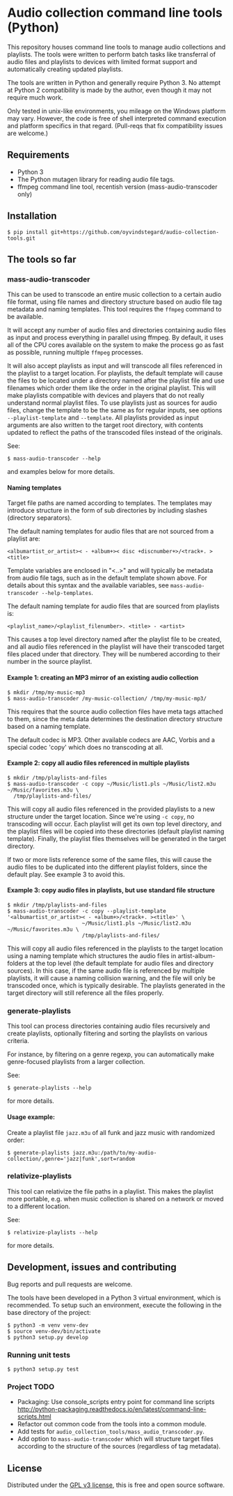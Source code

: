 # Audio collection command line tools (Python)

This repository houses command line tools to manage audio collections
and playlists. The tools were written to perform batch tasks like
transferral of audio files and playlists to devices with limited
format support and automatically creating updated playlists.

The tools are written in Python and generally require Python 3. No
attempt at Python 2 compatibility is made by the author, even though
it may not require much work.

Only tested in unix-like environments, you mileage on the Windows
platform may vary. However, the code is free of shell interpreted
command execution and platform specifics in that regard. (Pull-reqs
that fix compatibility issues are welcome.)

## Requirements

- Python 3
- The Python mutagen library for reading audio file tags.
- ffmpeg command line tool, recentish version (mass-audio-transcoder
  only)

## Installation

    $ pip install git+https://github.com/oyvindstegard/audio-collection-tools.git

## The tools so far

### mass-audio-transcoder

This can be used to transcode an entire music collection to a certain
audio file format, using file names and directory structure based on
audio file tag metadata and naming templates. This tool requires the
`ffmpeg` command to be available.

It will accept any number of audio files and directories containing
audio files as input and process everything in parallel using ffmpeg.
By default, it uses all of the CPU cores available on the system to
make the process go as fast as possible, running multiple `ffmpeg`
processes.

It will also accept playlists as input and will transcode all files
referenced in the playlist to a target location. For playlists, the
default template will cause the files to be located under a directory
named after the playlist file and use filenames which order them like
the order in the original playlist. This will make playlists
compatible with devices and players that do not really understand
normal playlist files. To use playlists just as sources for audio
files, change the template to be the same as for regular inputs, see
options `--playlist-template` and `--template`. All playlists provided
as input arguments are also written to the target root directory, with
contents updated to reflect the paths of the transcoded files instead
of the originals.

See:

    $ mass-audio-transcoder --help
    
and examples below for more details.

#### Naming templates

Target file paths are named according to templates. The templates may
introduce structure in the form of sub directories by including
slashes (directory separators).

The default naming templates for audio files that are not sourced from
a playlist are:

    <albumartist_or_artist>< - +album+>< disc +discnumber+>/<track+. ><title>
    
Template variables are enclosed in "<..>" and will typically be
metadata from audio file tags, such as in the default template shown
above. For details about this syntax and the available variables, see
`mass-audio-transcoder --help-templates`.

The default naming template for audio files that are sourced from
playlists is:

    <playlist_name>/<playlist_filenumber>. <title> - <artist>
    
This causes a top level directory named after the playlist file to be
created, and all audio files referenced in the playlist will have
their transcoded target files placed under that directory. They will
be numbered according to their number in the source playlist.

#### Example 1: creating an MP3 mirror of an existing audio collection

    $ mkdir /tmp/my-music-mp3
    $ mass-audio-transcoder /my-music-collection/ /tmp/my-music-mp3/

This requires that the source audio collection files have meta tags
attached to them, since the meta data determines the destination
directory structure based on a naming template.

The default codec is MP3. Other available codecs are AAC, Vorbis and a
special codec 'copy' which does no transcoding at all.

#### Example 2: copy all audio files referenced in multiple playlists

    $ mkdir /tmp/playlists-and-files
    $ mass-audio-transcoder -c copy ~/Music/list1.pls ~/Music/list2.m3u ~/Music/favorites.m3u \
      /tmp/playlists-and-files/

This will copy all audio files referenced in the provided playlists to
a new structure under the target location. Since we're using `-c
copy`, no transcoding will occur. Each playlist will get its own top
level directory, and the playlist files will be copied into these
directories (default playlist naming template). Finally, the playlist
files themselves will be generated in the target directory.

If two or more lists reference some of the same files, this will cause
the audio files to be duplicated into the different playlist folders,
since the default play. See example 3 to avoid this.

#### Example 3: copy audio files in playlists, but use standard file structure

    $ mkdir /tmp/playlists-and-files
    $ mass-audio-transcoder -c copy --playlist-template '<albumartist_or_artist>< - +album+>/<track+. ><title>' \
                            ~/Music/list1.pls ~/Music/list2.m3u ~/Music/favorites.m3u \
                            /tmp/playlists-and-files/
                            
This will copy all audio files referenced in the playlists to the
target location using a naming template which structures the audio
files in artist-album-folders at the top level (the default template
for audio files and directory sources). In this case, if the same
audio file is referenced by multiple playlists, it will cause a naming
collision warning, and the file will only be transcoded once, which is
typically desirable. The playlists generated in the target directory
will still reference all the files properly.


### generate-playlists

This tool can process directories containing audio files recursively
and create playlists, optionally filtering and sorting the playlists
on various criteria.

For instance, by filtering on a genre regexp, you can automatically
make genre-focused playlists from a larger collection.

See:

    $ generate-playlists --help
    
for more details.


#### Usage example:

Create a playlist file `jazz.m3u` of all funk and jazz music with
randomized order:

    $ generate-playlists jazz.m3u:/path/to/my-audio-collection/,genre='jazz|funk',sort=random


### relativize-playlists

This tool can relativize the file paths in a playlist. This makes the
playlist more portable, e.g. when music collection is shared on a
network or moved to a different location.

See:

    $ relativize-playlists --help
    
for more details.

## Development, issues and contributing

Bug reports and pull requests are welcome.

The tools have been developed in a Python 3 virtual environment, which
is recommended. To setup such an environment, execute the following in
the base directory of the project:

    $ python3 -m venv venv-dev
    $ source venv-dev/bin/activate
    $ python3 setup.py develop

### Running unit tests

    $ python3 setup.py test

### Project TODO

- Packaging: Use console_scripts entry point for command line scripts
  http://python-packaging.readthedocs.io/en/latest/command-line-scripts.html
- Refactor out common code from the tools into a common module.
- Add tests for `audio_collection_tools/mass_audio_transcoder.py`.
- Add option to `mass-audio-transcoder` which will structure target
  files according to the structure of the sources (regardless of tag
  metadata).

## License

Distributed under the [GPL v3
license](https://opensource.org/licenses/GPL-3.0), this is free and
open source software.
